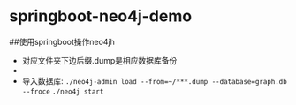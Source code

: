 # springboot-neo4j-demo
##使用springboot操作neo4jh

* 对应文件夹下边后缀.dump是相应数据库备份
* 
* 导入数据库:
`./neo4j-admin load --from=~/***.dump --database=graph.db --froce`
`./neo4j start`
